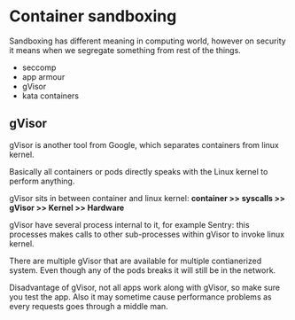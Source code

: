 # Container sandboxing

Sandboxing has different meaning in computing world, however on security it means when we segregate something from rest of the things.

- seccomp
- app armour
- gVisor
- kata containers

## gVisor

gVisor is another tool from Google, which separates containers from linux kernel.

Basically all containers or pods directly speaks with the Linux kernel to perform anything.

gVisor sits in between container and linux kernel: **container >> syscalls >> gVisor >> Kernel >> Hardware**

gVisor have several process internal to it, for example Sentry: this processes makes calls to other sub-processes within gVisor to invoke linux kernel.

There are multiple gVisor that are available for multiple contianerized system. Even though any of the pods breaks it will still be in the network.

Disadvantage of gVisor, not all apps work along with gVisor, so make sure you test the app. Also it may sometime cause performance problems as every requests goes through a middle man.
